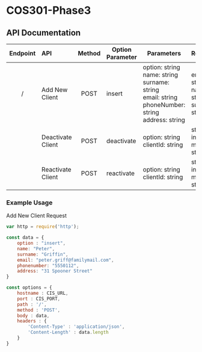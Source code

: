 # COS301-Phase3

## API Documentation


| Endpoint  | API              | Method 	|Option Parameter| Parameters  | Response   | 
|:--------: |:------------     | :--:  	  | -------------|-------------|----------|
| /         |Add New Client    | POST   	| insert     |option: string <br/> name: string <br/> surname: string <br/> email: string <br/> phoneNumber:  string <br/> address: string <br/> | email: string <br> name: string <br> surname: string |
|           |Deactivate Client | POST     | deactivate |option: string <br/> clientId: string | status: integer <br> message: string  |
|           |Reactivate Client | POST   	| reactivate|option: string <br/> clientId: string | status: integer <br> message: string  |

### Example Usage

Add New Client Request
```javascript
var http = require('http');

const data = {
    option : "insert",
    name: "Peter",
    surname: "Griffin",
    email: "peter.griff@familymail.com",
    phonenumber: "5550112",
    address: "31 Spooner Street"
}

const options = {
    hostname : CIS_URL,
    port : CIS_PORT,
    path : '/',
    method : 'POST',
    body : data,
    headers : {
        'Content-Type' : 'application/json',
        'Content-Length' : data.length
    }
}

```


